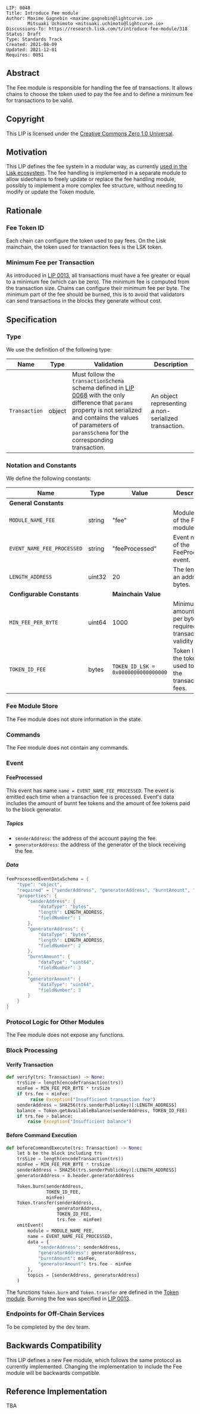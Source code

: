 ```
LIP: 0048
Title: Introduce Fee module
Author: Maxime Gagnebin <maxime.gagnebin@lightcurve.io>
        Mitsuaki Uchimoto <mitsuaki.uchimoto@lightcurve.io>
Discussions-To: https://research.lisk.com/t/introduce-fee-module/318
Status: Draft
Type: Standards Track
Created: 2021-08-09
Updated: 2021-12-01
Requires: 0051
```

## Abstract

The Fee module is responsible for handling the fee of transactions. It allows chains to choose the token used to pay the fee and to define a minimum fee for transactions to be valid.

## Copyright

This LIP is licensed under the [Creative Commons Zero 1.0 Universal](https://creativecommons.org/publicdomain/zero/1.0/).

## Motivation

This LIP defines the fee system in a modular way, as currently [used in the Lisk ecosystem][lip-0040]. The fee handling is implemented in a separate module to allow sidechains to freely update or replace the fee handling module, possibly to implement a more complex fee structure, without needing to modify or update the Token module.

## Rationale

### Fee Token ID

Each chain can configure the token used to pay fees. On the Lisk mainchain, the token used for transaction fees is the LSK token.

### Minimum Fee per Transaction

As introduced in [LIP 0013][lip-0013], all transactions must have a fee greater or equal to a minimum fee (which can be zero). The minimum fee is computed from the transaction size. Chains can configure their minimum fee per byte. The minimum part of the fee should be burned, this is to avoid that validators can send transactions in the blocks they generate without cost.

## Specification

### Type

We use the definition of the following type:

| Name | Type | Validation | Description |
|------|------|------------|-------------|
| `Transaction` | object | Must follow the `transactionSchema` schema defined in [LIP 0068](https://github.com/LiskHQ/lips/blob/main/proposals/lip-0068.md) with the only difference that `params` property is not serialized and contains the values of parameters of `paramsSchema` for the corresponding transaction. | An object representing a non-serialized transaction. |

### Notation and Constants

We define the following constants:

| Name | Type | Value | Description |
|------|------|-------|-------------|
| **General Constants** | | | |
| `MODULE_NAME_FEE` | string | "fee" | Module name of the Fee module. |
| `EVENT_NAME_FEE_PROCESSED` | string | "feeProcessed" | Event name of the FeeProcessed event. |
| `LENGTH_ADDRESS` | uint32 | 20 | The length of an address in bytes. |
| **Configurable Constants** | | **Mainchain Value** | |
| `MIN_FEE_PER_BYTE` | uint64 | 1000 | Minimum amount of fee per byte required for transaction validity. |
| `TOKEN_ID_FEE` | bytes | `TOKEN_ID_LSK = 0x0000000000000000` | Token ID of the token used to pay the transaction fees. |

### Fee Module Store

The Fee module does not store information in the state.

### Commands

The Fee module does not contain any commands.

### Event

#### FeeProcessed

This event has name `name = EVENT_NAME_FEE_PROCESSED`. The event is emitted each time when a transaction fee is processed. Event's data includes the amount of burnt fee tokens and the amount of fee tokens paid to the block generator.

##### Topics

- `senderAddress`: the address of the account paying the fee.
- `generatorAddress`: the address of the generator of the block receiving the fee.

##### Data

```java
feeProcessedEventDataSchema = {
    "type": "object",
    "required" = ["senderAddress", "generatorAddress", "burntAmount", "generatorAmount"],
    "properties": {
        "senderAddress": {
            "dataType": "bytes",
            "length": LENGTH_ADDRESS,
            "fieldNumber": 1
        },
        "generatorAddress": {
            "dataType": "bytes",
            "length": LENGTH_ADDRESS,
            "fieldNumber": 2
        },
        "burntAmount": {
            "dataType": "uint64",
            "fieldNumber": 3
        },
        "generatorAmount": {
            "dataType": "uint64",
            "fieldNumber": 3
        }
    }
}
```

### Protocol Logic for Other Modules

The Fee module does not expose any functions.

### Block Processing

#### Verify Transaction

```python
def verify(trs: Transaction) -> None:
    trsSize = length(encodeTransaction(trs))
    minFee = MIN_FEE_PER_BYTE * trsSize
    if trs.fee < minFee:
         raise Exception("Insufficient transaction fee")
    senderAddress = SHA256(trs.senderPublicKey)[:LENGTH_ADDRESS]
    balance = Token.getAvailableBalance(senderAddress, TOKEN_ID_FEE)
    if trs.fee > balance:
        raise Exception("Insufficient balance")
```

#### Before Command Execution

```python
def beforeCommandExecute(trs: Transaction) -> None:
    let b be the block including trs
    trsSize = length(encodeTransaction(trs))
    minFee = MIN_FEE_PER_BYTE * trsSize
    senderAddress = SHA256(trs.senderPublicKey)[:LENGTH_ADDRESS]
    generatorAddress = b.header.generatorAddress

    Token.burn(senderAddress,
               TOKEN_ID_FEE,
               minFee)
    Token.transfer(senderAddress,
                   generatorAddress,
                   TOKEN_ID_FEE,
                   trs.fee - minFee)
    emitEvent(
        module = MODULE_NAME_FEE,
        name = EVENT_NAME_FEE_PROCESSED,
        data = {
            "senderAddress": senderAddress,
            "generatorAddress": generatorAddress,
            "burntAmount": minFee,
            "generatorAmount": trs.fee - minFee
        },
        topics = [senderAddress, generatorAddress]
    )
```

The functions `Token.burn` and `Token.transfer` are defined in the [Token module][lip-0051]. Burning the fee was specified in [LIP 0013][lip-0013].

### Endpoints for Off-Chain Services

To be completed by the dev team.

## Backwards Compatibility

This LIP defines a new Fee module, which follows the same protocol as currently implemented. Changing the implementation to include the Fee module will be backwards compatible.

## Reference Implementation

TBA

[lip-0013]: https://github.com/LiskHQ/lips/blob/main/proposals/lip-0013.md
[lip-0040]: https://github.com/LiskHQ/lips/blob/main/proposals/lip-0040.md
[lip-0045]: https://github.com/LiskHQ/lips/blob/main/proposals/lip-0045.md
[lip-0051]: https://github.com/LiskHQ/lips/blob/main/proposals/lip-0051.md
